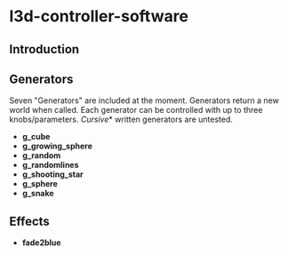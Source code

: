 # l3d-controller-software

## Introduction

## Generators

Seven "Generators" are included at the moment. Generators return a new world when called. Each generator can be controlled with up to three knobs/parameters. *Cursive** written generators are untested.

- **g_cube**
- **g_growing_sphere**
- **g_random**
- **g_randomlines**
- **g_shooting_star**
- **g_sphere**
- **g_snake**

## Effects

- **fade2blue**
